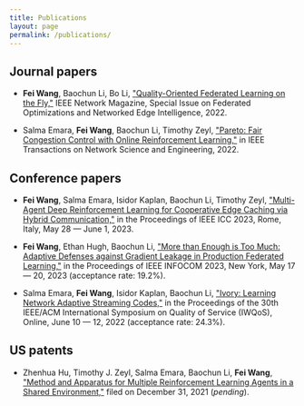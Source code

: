 ```yaml
---
title: Publications
layout: page
permalink: /publications/
---
```


## Journal papers

- **Fei Wang**, Baochun Li, Bo Li, ["Quality-Oriented Federated Learning on the Fly,"](https://ieeexplore.ieee.org/document/9964016) IEEE Network Magazine, Special Issue on Federated Optimizations and Networked Edge Intelligence, 2022.

- Salma Emara, **Fei Wang**, Baochun Li, Timothy Zeyl, ["Pareto: Fair Congestion Control with Online Reinforcement Learning,"](https://ieeexplore.ieee.org/document/9803860) in IEEE Transactions on Network Science and Engineering, 2022.


## Conference papers

- **Fei Wang**, Salma Emara, Isidor Kaplan, Baochun Li, Timothy Zeyl, ["Multi-Agent Deep Reinforcement Learning for Cooperative Edge Caching via Hybrid Communication,"]() in the Proceedings of IEEE ICC 2023, Rome, Italy, May 28 — June 1, 2023.

- **Fei Wang**, Ethan Hugh, Baochun Li, ["More than Enough is Too Much: Adaptive Defenses against Gradient Leakage in Production Federated Learning,"]() in the Proceedings of IEEE INFOCOM 2023, New York, May 17 — 20, 2023 (acceptance rate: 19.2%).

- Salma Emara, **Fei Wang**, Isidor Kaplan, Baochun Li, ["Ivory: Learning Network Adaptive Streaming Codes,"](https://ieeexplore.ieee.org/abstract/document/9812911) in the Proceedings of the 30th IEEE/ACM International Symposium on Quality of Service (IWQoS), Online, June 10 — 12, 2022 (acceptance rate: 24.3%).


## US patents

- Zhenhua Hu, Timothy J. Zeyl, Salma Emara, Baochun Li, **Fei Wang**, ["Method and Apparatus for Multiple Reinforcement Learning Agents in a Shared Environment,"]() filed on December 31, 2021 (_pending_).
